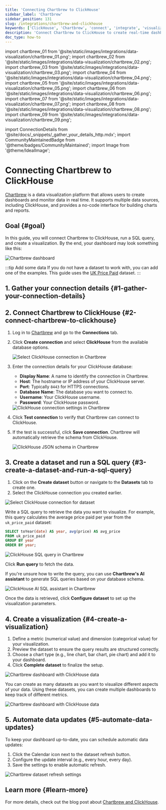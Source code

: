 ```yaml
---
title: 'Connecting Chartbrew to ClickHouse'
sidebar_label: 'Chartbrew'
sidebar_position: 131
slug: /integrations/chartbrew-and-clickhouse
keywords: ['ClickHouse', 'Chartbrew', 'connect', 'integrate', 'visualization']
description: 'Connect Chartbrew to ClickHouse to create real-time dashboards and client reports.'
doc_type: how-to
---
```


import chartbrew_01 from '@site/static/images/integrations/data-visualization/chartbrew_01.png';
import chartbrew_02 from '@site/static/images/integrations/data-visualization/chartbrew_02.png';
import chartbrew_03 from '@site/static/images/integrations/data-visualization/chartbrew_03.png';
import chartbrew_04 from '@site/static/images/integrations/data-visualization/chartbrew_04.png';
import chartbrew_05 from '@site/static/images/integrations/data-visualization/chartbrew_05.png';
import chartbrew_06 from '@site/static/images/integrations/data-visualization/chartbrew_06.png';
import chartbrew_07 from '@site/static/images/integrations/data-visualization/chartbrew_07.png';
import chartbrew_08 from '@site/static/images/integrations/data-visualization/chartbrew_08.png';
import chartbrew_09 from '@site/static/images/integrations/data-visualization/chartbrew_09.png';

import ConnectionDetails from '@site/docs/_snippets/_gather_your_details_http.mdx';
import CommunityMaintainedBadge from '@theme/badges/CommunityMaintained';
import Image from '@theme/IdealImage';

# Connecting Chartbrew to ClickHouse

<CommunityMaintainedBadge/>

[Chartbrew](https://chartbrew.com) is a data visualization platform that allows users to create dashboards and monitor data in real time. It supports multiple data sources, including ClickHouse, and provides a no-code interface for building charts and reports.

## Goal {#goal}

In this guide, you will connect Chartbrew to ClickHouse, run a SQL query, and create a visualization. By the end, your dashboard may look something like this:

<Image img={chartbrew_01} size="lg" alt="Chartbrew dashboard" />

:::tip Add some data
If you do not have a dataset to work with, you can add one of the examples. This guide uses the [UK Price Paid](/getting-started/example-datasets/uk-price-paid.md) dataset.
:::

## 1. Gather your connection details {#1-gather-your-connection-details}

<ConnectionDetails />

## 2. Connect Chartbrew to ClickHouse {#2-connect-chartbrew-to-clickhouse}

1. Log in to [Chartbrew](https://chartbrew.com/login) and go to the **Connections** tab.
2. Click **Create connection** and select **ClickHouse** from the available database options.

   <Image img={chartbrew_02} size="lg" alt="Select ClickHouse connection in Chartbrew" />

3. Enter the connection details for your ClickHouse database:

   - **Display Name**: A name to identify the connection in Chartbrew.
   - **Host**: The hostname or IP address of your ClickHouse server.
   - **Port**: Typically `8443` for HTTPS connections.
   - **Database Name**: The database you want to connect to.
   - **Username**: Your ClickHouse username.
   - **Password**: Your ClickHouse password.

   <Image img={chartbrew_03} size="lg" alt="ClickHouse connection settings in Chartbrew" />

4. Click **Test connection** to verify that Chartbrew can connect to ClickHouse.
5. If the test is successful, click **Save connection**. Chartbrew will automatically retrieve the schema from ClickHouse.

   <Image img={chartbrew_04} size="lg" alt="ClickHouse JSON schema in Chartbrew" />

## 3. Create a dataset and run a SQL query {#3-create-a-dataset-and-run-a-sql-query}

  1. Click on the **Create dataset** button or navigate to the **Datasets** tab to create one.
  2. Select the ClickHouse connection you created earlier.

  <Image img={chartbrew_05} size="lg" alt="Select ClickHouse connection for dataset" />

  Write a SQL query to retrieve the data you want to visualize. For example, this query calculates the average price paid per year from the `uk_price_paid` dataset:

  ```sql
  SELECT toYear(date) AS year, avg(price) AS avg_price
  FROM uk_price_paid
  GROUP BY year
  ORDER BY year;
  ```

  <Image img={chartbrew_07} size="lg" alt="ClickHouse SQL query in Chartbrew" />

  Click **Run query** to fetch the data.

  If you're unsure how to write the query, you can use **Chartbrew's AI assistant** to generate SQL queries based on your database schema.

<Image img={chartbrew_06} size="lg" alt="ClickHouse AI SQL assistant in Chartbrew" />

Once the data is retrieved, click **Configure dataset** to set up the visualization parameters.

## 4. Create a visualization {#4-create-a-visualization}
   
  1. Define a metric (numerical value) and dimension (categorical value) for your visualization.
  2. Preview the dataset to ensure the query results are structured correctly.
  3. Choose a chart type (e.g., line chart, bar chart, pie chart) and add it to your dashboard.
  4. Click **Complete dataset** to finalize the setup.

  <Image img={chartbrew_08} size="lg" alt="Chartbrew dashboard with ClickHouse data" />

  You can create as many datasets as you want to visualize different aspects of your data. Using these datasets, you can create multiple dashboards to keep track of different metrics.

  <Image img={chartbrew_01} size="lg" alt="Chartbrew dashboard with ClickHouse data" />

## 5. Automate data updates {#5-automate-data-updates}
   
  To keep your dashboard up-to-date, you can schedule automatic data updates:

  1. Click the Calendar icon next to the dataset refresh button.
  2. Configure the update interval (e.g., every hour, every day).
  3. Save the settings to enable automatic refresh.

  <Image img={chartbrew_09} size="lg" alt="Chartbrew dataset refresh settings" />

## Learn more {#learn-more}

For more details, check out the blog post about [Chartbrew and ClickHouse](https://chartbrew.com/blog/visualizing-clickhouse-data-with-chartbrew-a-step-by-step-guide/).
